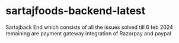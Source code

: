 # sartajfoods-backend-latest
Sartajback End which consists of all the issues solved till 6 feb 2024 remaining are payment gateway integration of Razorpay and paypal
